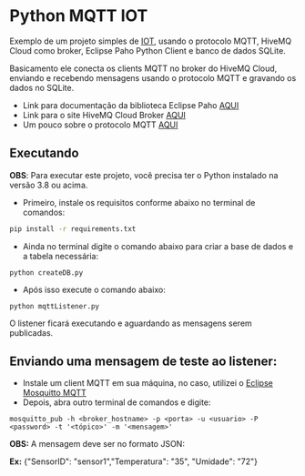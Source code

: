 # Python MQTT IOT

Exemplo de um projeto simples de [IOT](https://www.redhat.com/pt-br/topics/internet-of-things/what-is-iot), usando o protocolo MQTT, HiveMQ Cloud como broker, Eclipse Paho Python Client e banco de dados SQLite.


Basicamento ele conecta os clients MQTT no broker do HiveMQ Cloud, enviando e recebendo mensagens usando o protocolo MQTT e gravando os dados no SQLite.

* Link para documentação da biblioteca Eclipse Paho [AQUI](https://www.hivemq.com/blog/mqtt-client-library-paho-python/)
* Link para o site HiveMQ Cloud Broker [AQUI](https://www.hivemq.com/mqtt-cloud-broker/)
* Um pouco sobre o protocolo MQTT [AQUI](https://medium.com/python-point/mqtt-basics-with-python-examples-7c758e605d4)

## Executando

**OBS**: Para executar este projeto, você precisa ter o Python instalado na versão 3.8 ou acima.

* Primeiro, instale os requisitos conforme abaixo no terminal de comandos:
```sh
pip install -r requirements.txt
```
* Ainda no terminal digite o comando abaixo para criar a base de dados e a tabela necessária:
```
python createDB.py
```
* Após isso execute o comando abaixo:
```
python mqttListener.py
```

O listener ficará executando e aguardando as mensagens serem publicadas.

## Enviando uma mensagem de teste ao listener:

* Instale um client MQTT em sua máquina, no caso, utilizei o [Eclipse Mosquitto MQTT](https://www.arubacloud.com/tutorial/how-to-install-and-secure-mosquitto-on-ubuntu-20-04.aspx)
* Depois, abra outro terminal de comandos e digite:
```
mosquitto_pub -h <broker_hostname> -p <porta> -u <usuario> -P <password> -t '<tópico>' -m '<mensagem>'
```
**OBS:** A mensagem deve ser no formato JSON:

**Ex:** {"SensorID": "sensor1","Temperatura": "35", "Umidade": "72"}